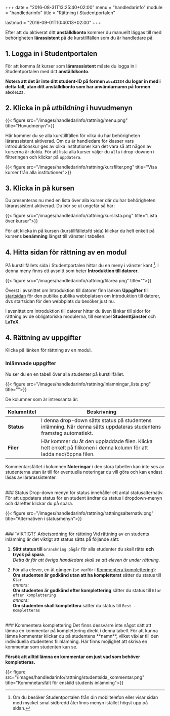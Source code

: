 +++
date = "2016-08-31T13:25:40+02:00"
menu = "handledarinfo"
module = "handledarinfo"
title = "Rättning i Studentportalen"

lastmod = "2016-09-01T10:40:13+02:00"
+++

Efter att du aktiverat ditt **anställdkonto** kommer du manuellt läggas till med
behörigheten **lärassistent** på de kurstillfällen som du är handledare på. 

## 1. Logga in i Studentportalen
För att komma åt kurser som **lärarassistent** måste du logga in i
Studentportalen med ditt **anställdkonto**.

**Notera att det är inte ditt student-ID på formen `abcd1234` du logar in med i detta fall,
utan ditt anställdkonto som har användarnamn på formen `abcde123`.**

## 2. Klicka in på _utbildning_ i huvudmenyn

{{< figure src="/images/handledarinfo/rattning/menu.png" title="Huvudmenyn">}}

Här kommer du se alla kurstillfällen för vilka du har behörigheten
lärarassistent aktiverad. Om du är handledare för klasser vars introduktionskur
ges av olika institutioner kan det vara så att någon av kurserna är dolda. För
att lista alla kurser väljer du `alla` i drop-downen i filtreringen och klickar
på `uppdatera`.

{{< figure src="/images/handledarinfo/rattning/kursfilter.png" title="Visa kurser från alla institutioner">}}

## 3. Klicka in på kursen
Du presenteras nu med en lista över alla kurser där du
har behörigheten lärarassistent aktiverad. Du bör se ut ungefär så här:

{{< figure src="/images/handledarinfo/rattning/kurslista.png" title="Lista över kurser">}}

För att klicka in på kursen (kurstillfälletsfd sida) klickar du helt enkelt på kursens
**benämning** längst till vänster i tabellen.


## 4. Hitta sidan för rättning av en modul
På kurstillfällets sida i Studentportalen hittar du en meny i vänster kant [^sp-menu]. I denna meny
finns ett avsnitt som heter **Introduktion till datorer**.

{{< figure src="/images/handledarinfo/rattning/filarea.png" title="">}}

Överst i avsnittet om Introduktion till datorer finn länken **Uppgifter** till
[startsidan](/) för den publika publika webbplatsen om Introduktion till
datorer, dvs startsidan för den webbplats du besöker just nu.
 
I avsnittet om Introduktion till datorer hittar du även länkar till sidor för
rättning av de obligatoriska modulerna, till exempel **Studenttjänster** och
**LaTeX**. 
 
## 4. Rättning av uppgifter

Klicka på länken för rättning av en modul. 

### Inlämnade uppgifter

Nu ser du en en tabell över alla studenter på kurstillfället.

{{< figure src="/images/handledarinfo/rattning/inlamningar_lista.png" title="">}}

De kolumner som är intressanta är:

| Kolumntitel | Beskrivning |
| ----------- | ----------- |
| **Status**  | I denna drop-down sätts status på studentens inlämning. När denna sätts uppdateras studentens framsteg automatiskt. |
| **Filer**| Här kommer du åt den uppladdade filen. Klicka helt enkelt på filikonen i denna kolumn för att ladda ned/öppna filen. |

Kommentarsfältet i kolumnen **Noteringar** i den stora tabellen kan inte ses av
studenterna utan är till för eventuella noteringar du vill göra och kan endast
läsas av lärarassistenter.

<br/>
### Status
Drop-down menyn för status innehåller ett antal statusalternativ. För att
uppdatera status för en student ändrar du status i dropdown-menyn och därefter
klickar du på spara.

{{< figure src="/images/handledarinfo/rattning/rattningsalternativ.png" title="Alternativen i statusmenyn">}}

<br/>
### `VIKTIGT!` Arbetsordning för rättning
Vid rättning av en students inlämning är det viktigt att status sätts på följande sätt:

1. **Sätt status till** `Granskning pågår` för alla studenter du skall rätta **och tryck på spara**.  
   _Detta är för att övriga handledare skall se att eleven är under rättning._

2. För alla elever, en åt gången (se varför i [Kommentera komplettering](#kommentera-komplettering)):  
   **Om studenten är godkänd utan att ha kompletterat** sätter du status till `Klar`  
   _annars:_    
   **Om studenten är godkänd efter komplettering** sätter du status till `Klar efter komplettering`  
   _annars:_  
   **Om studenten skall komplettera** sätter du status till `Rest - Kompletteras`

<br/>
### Kommentera komplettering
Det finns dessvärre inte något sätt att lämna en kommentar på komplettering direkt i denna tabell. För att kunna lämna kommentar klickar du på studentens **namn**, vilket växlar till den individuella studentens filinlämning. Här finns möjlighet att skriva en kommentar som studenten kan se.

**Försök att alltid lämna en kommentar om just vad som behöver kompletteras.**

{{< figure src="/images/handledarinfo/rattning/studentsida_kommentar.png" title="Kommnetarsfält för enskild students inlämning">}}


[^sp-menu]: Om du besöker Studentportalen från din mobiltelefon eller visar sidan med mycket smal sidbredd återfinns menyn istället högst upp på sidan.
    
